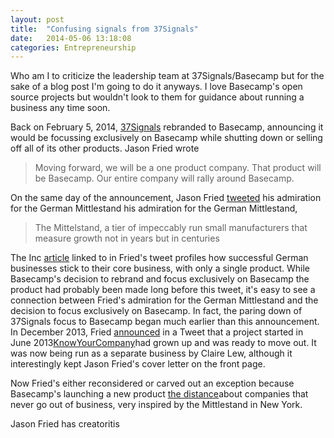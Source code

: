 ```yaml
---
layout: post
title:  "Confusing signals from 37Signals"
date:   2014-05-06 13:18:08
categories: Entrepreneurship
---
```


Who am I to criticize the leadership team at 37Signals/Basecamp but for the sake of a blog post I'm going to do it anyways. I love Basecamp's open source projects but wouldn't look to them for guidance about running a business any time soon.  

Back on February 5, 2014, <a href="http:37signals.com/">37Signals</a> rebranded to Basecamp, announcing it would be focussing exclusively on Basecamp while shutting down or selling off all of its other products. Jason Fried wrote

>Moving forward, we will be a one product company. That product will be Basecamp.
>Our entire company will rally around Basecamp. 

On the same day of the announcement, Jason Fried <a href="https://twitter.com/jasonfried/status/431185002831679488"> tweeted</a> his admiration for the German Mittlestand his admiration for the German Mittlestand,

>The Mittelstand, a tier of impeccably run small manufacturers that measure growth
>not in years but in centuries 

The Inc <a href="http://www.inc.com/magazine/201402/leigh-buchanan/business-lessons-from-german-mittelstand.html"> article</a> linked to in Fried's tweet profiles how successful German businesses stick to their core business, with only a single product. While Basecamp's decision to rebrand and focus exclusively on Basecamp the product had probably been made long before this tweet, it's easy to see a connection between Fried's admiration for the German Mittlestand and the decision to focus exclusively on Basecamp.  In fact, the paring down of 37Signals focus to Basecamp began much earlier than this announcement. In December 2013, Fried <a href="http://signalvnoise.com/posts/3700-big-know-your-company-grows-up-and-moves-out"> announced</a> in a Tweet that a project started in June 2013<a href="https://knowyourcompany.com/">KnowYourCompany</a>had grown up and was ready to move out. It was now being run as a separate business by Claire Lew, although it interestingly kept Jason Fried's cover letter on the front page. 


Now Fried's either reconsidered or carved out an exception because Basecamp's launching a new product <a href="https://signalvnoise.com/posts/3742-introducing-the-distance-the-business-magazine-about-businesses-that-havent-gone-out-of-business">the distance</a>about companies that never go out of business, very inspired by the Mittlestand in New York.  

Jason Fried has creatoritis